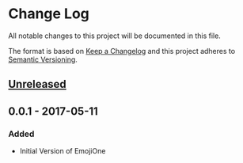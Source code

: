 # Change Log
All notable changes to this project will be documented in this file.

The format is based on [Keep a Changelog](http://keepachangelog.com/) and this project adheres to [Semantic Versioning](http://semver.org/).

## [Unreleased]


## 0.0.1 - 2017-05-11

### Added

- Initial Version of EmojiOne

[Unreleased]: https://github.com/ranesr/EmojiOne
